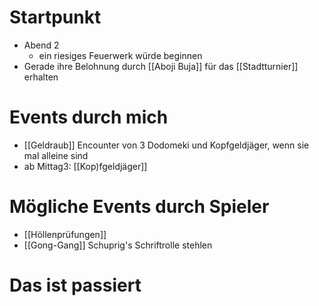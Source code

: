 # Startpunkt
- Abend 2
  - ein riesiges Feuerwerk würde beginnen
- Gerade ihre Belohnung durch [[Aboji Buja]] für das [[Stadtturnier]] erhalten

# Events durch mich
- [[Geldraub]] Encounter von 3 Dodomeki und Kopfgeldjäger, wenn sie mal alleine sind
- ab Mittag3: [[Kop)fgeldjäger]]

# Mögliche Events durch Spieler
- [[Höllenprüfungen]]
- [[Gong-Gang]] Schuprig's Schriftrolle stehlen

# Das ist passiert
